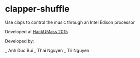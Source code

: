 # clapper-shuffle 

Use claps to control the music through an Intel Edison processor

Developed at [HackUMass 2015](http://hackumass.com/)

Developed by:

_ Anh Duc Bui
_ Thai Nguyen
_ Tri Nguyen
